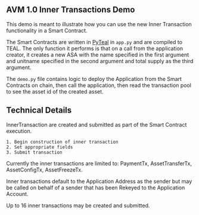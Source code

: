 AVM 1.0 Inner Transactions Demo
------------------------

This demo is meant to illustrate how you can use the new Inner Transaction functionality in a Smart Contract.

The Smart Contracts are written in [PyTeal](https://developer.algorand.org/docs/get-details/dapps/pyteal/) in `app.py` and are compiled to TEAL. The only function it performs is that on a call from the application creator, it creates a new ASA with the name specified in the first argument and unitname specified in the second argument and total supply as the third argument. 

The `demo.py` file contains logic to deploy the Application from the Smart Contracts on chain, then call the application,  then read the transaction pool to see the asset id of the created asset.


Technical Details
-----------------

InnerTransaction are created and submitted as part of the Smart Contract execution. 

    1. Begin construction of inner transaction
    2. Set appropriate fields
    3. Submit transaction

Currently the inner transactions are limited to: PaymentTx, AssetTransferTx, AssetConfigTx, AssetFreezeTx.

Inner transactions default to the Application Address as the sender but may be called on behalf of a sender that has been Rekeyed to the Application Account.

Up to 16 inner transactions may be created and submitted.
